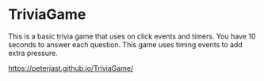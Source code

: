 # TriviaGame
This is a basic trivia game that uses on click events and timers.
You have 10 seconds to answer each question.
This game uses timing events to add extra pressure.

https://peterjast.github.io/TriviaGame/
